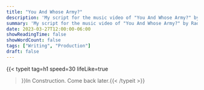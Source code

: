 ```yaml
---
title: "You And Whose Army?"
description: 'My script for the music video of "You And Whose Army?" by Radiohead.'
summary: 'My script for the music video of "You And Whose Army?" by Radiohead.'
date: 2023-03-27T12:00:00-06:00
showReadingTime: false
showWordCount: false
tags: ["Writing", "Production"]
draft: false
---
```


{{< typeit
    tag=h1
    speed=30
    lifeLike=true
 >}}In Construction. Come back later.{{< /typeit >}}